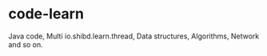 # code-learn
Java code, Multi io.shibd.learn.thread, Data structures, Algorithms, Network and so on.
